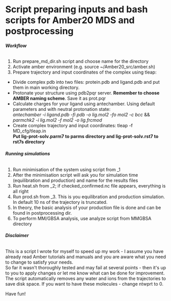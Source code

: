 # Script preparing inputs and bash scripts for Amber20 MDS and postprocessing

###### **Workflow**
1. Run prepare_md_dir.sh script and choose name for the directory
2. Activate amber environment (e.g. source ~/Amber20_src/amber.sh)
3. Prepare trajectory and input coordinates of the complex using tleap:
- Divide complex pdb into two files: protein.pdb and ligand.pdb and put them in main working directory.
- Protonate your structure using pdb2pqr server. **Remember to choose AMBER naming scheme**. Save it as prot.pqr 
- Calculate charges for your ligand using antechamber. Using default parameters and with neutral protonation state:\
*antechamber -i ligand.pdb -fi pdb -o lig.mol2 -fo mol2 -c bcc* && *parmchk2 -i lig.mol2 -f mol2 -o lig.frcmod*
- Create complex trajectory and input coordinates: tleap -f MD_cfg/tleap.in\
**Put lig-prot-solv.parm7 to parms directory and lig-prot-solv.rst7 to rst7s directory**
###### **Running simulations**
1. Run minimisation of the system using script from _1
2. After the minimisation script will ask you for simulation time (equilibration and production) and name for the results files
3. Run heat.sh from _2; if checked_confirmed.nc file appears, everything is all right
4. Run prod.sh from _3. This is you equilibration and production simulation. In default 10 ns of the trajectory is truncated.
5. In theory, the basic analysis of your production file is done and can be found in postprocessing dir.
6. To perform MM/GBSA analysis, use analyze script from MMGBSA directory
###### **Disclaimer**

This is a script I wrote for myself to speed up my work - I assume you have already read Amber tutorials and manuals and you are aware what you need to change to satisfy your needs.\
So far it wasn't thoroughly tested and may fail at several points - then it's up to you to apply changes or let me know what can be done for improvement.
The script automatically removes any water and ions from the trajectories to save disk space. If you want to have these molecules - change ntwprt to 0. 


Have fun! 
